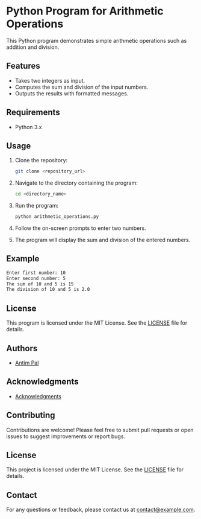 # Python Program for Arithmetic Operations

This Python program demonstrates simple arithmetic operations such as addition and division.

## Features

- Takes two integers as input.
- Computes the sum and division of the input numbers.
- Outputs the results with formatted messages.

## Requirements

- Python 3.x

## Usage

1. Clone the repository:
   ```bash
   git clone <repository_url>
   ```

2. Navigate to the directory containing the program:
   ```bash
   cd <directory_name>
   ```

3. Run the program:
   ```bash
   python arithmetic_operations.py
   ```

4. Follow the on-screen prompts to enter two numbers.

5. The program will display the sum and division of the entered numbers.

## Example

```bash
Enter first number: 10
Enter second number: 5
The sum of 10 and 5 is 15
The division of 10 and 5 is 2.0
```

## License

This program is licensed under the MIT License. See the [LICENSE](LICENSE) file for details.

## Authors

- [Antim Pal](https://github.com/iamAntimPal)

## Acknowledgments

- [Acknowledgments](acknowledgments.md)

## Contributing

Contributions are welcome! Please feel free to submit pull requests or open issues to suggest improvements or report bugs.

## License

This project is licensed under the MIT License. See the [LICENSE](LICENSE) file for details.

## Contact

For any questions or feedback, please contact us at [contact@example.com](mailto:contact@example.com).
